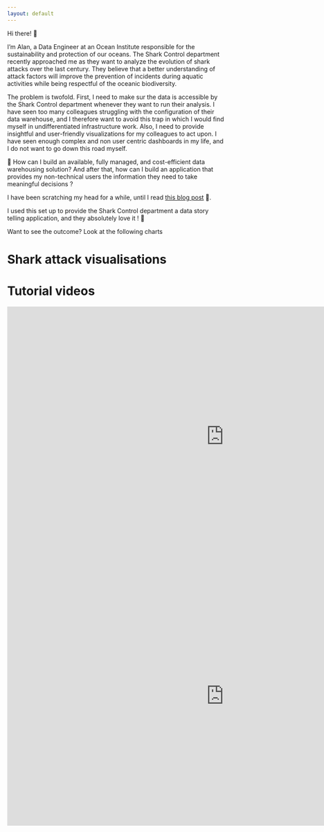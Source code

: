 ```yaml
---
layout: default
---
```


Hi there! 👋

I’m Alan, a Data Engineer at an Ocean Institute responsible for the sustainability and protection of our oceans. The Shark Control department recently approached me as they want to analyze the evolution of shark attacks over the last century. They believe that a better understanding of attack factors will improve the prevention of incidents during aquatic activities while being respectful of the oceanic biodiversity.

The problem is twofold. First, I need to make sur the data is accessible by the Shark Control department whenever they want to run their analysis. I have seen too many colleagues struggling with the configuration of their data warehouse, and I therefore want to avoid this trap in which I would find myself in undifferentiated infrastructure work. Also, I need to provide insightful and user-friendly visualizations for my colleagues to act upon. I have seen enough complex and non user centric dashboards in my life, and I do not want to go down this road myself.

🧐 How can I build an available, fully managed, and cost-efficient data warehousing solution? And after that, how can I build an application that provides my non-technical users the information they need to take meaningful decisions ? 

I have been scratching my head for a while, until I read [this blog post](https://aws.amazon.com/blogs/big-data/query-cross-account-aws-glue-data-catalogs-using-amazon-athena/) 🤯. 

I used this set up to provide the Shark Control department a data story telling application, and they absolutely love it ! 🎉

Want to see the outcome? Look at the following charts

# Shark attack visualisations

<div>
<script async src="https://presales.toucantoco.com/scripts/embedLauncher.js?id=836c27fc-5902-45a8-b746-3c77e24facfc&panel=true&title=true" type="text/javascript"></script>
</div>

<div>
<script async src="https://presales.toucantoco.com/scripts/embedLauncher.js?id=aa2959be-9bba-4710-9bc9-44e2adef3f12&panel=true&title=true" type="text/javascript"></script>
</div>

<div>
<script async src="https://presales.toucantoco.com/scripts/embedLauncher.js?id=2787b2b6-ddd6-4f52-9f11-9d9fb559e579&panel=true&title=true" type="text/javascript"></script>
</div>

<div>
<script async src="https://presales.toucantoco.com/scripts/embedLauncher.js?id=016a338c-8c5f-448b-a65b-51f0392b59e6&panel=true&title=true" type="text/javascript"></script>
</div>

# Tutorial videos

<div style="text-align: center">
<iframe width=1000rem height=600rem src="https://www.youtube.com/embed/Up5feJ0kkK4" title="YouTube video player" frameborder="0" allow="accelerometer; autoplay; clipboard-write; encrypted-media; gyroscope; picture-in-picture" allowfullscreen></iframe>

<iframe width=1000rem height=600rem src="https://www.youtube.com/embed/Up5feJ0kkK4" title="YouTube video player" frameborder="0" allow="accelerometer; autoplay; clipboard-write; encrypted-media; gyroscope; picture-in-picture" allowfullscreen></iframe>
</div>